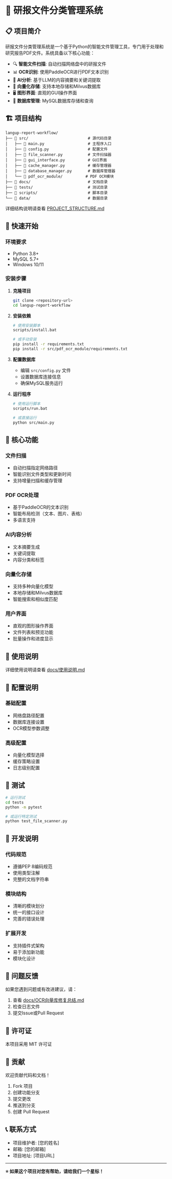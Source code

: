 # 🚀 研报文件分类管理系统

## 📋 项目简介

研报文件分类管理系统是一个基于Python的智能文件管理工具，专门用于处理和研究报告PDF文件。系统具备以下核心功能：

- 🔍 **智能文件扫描**: 自动扫描网络盘中的研报文件
- 📊 **OCR识别**: 使用PaddleOCR进行PDF文本识别
- 🧠 **AI分析**: 基于LLM的内容摘要和关键词提取
- 🔢 **向量化存储**: 支持本地存储和Milvus数据库
- 🖥️ **图形界面**: 直观的GUI操作界面
- 💾 **数据库管理**: MySQL数据库存储和查询

## 🏗️ 项目结构

```
langup-report-workflow/
├── 📁 src/                          # 源代码目录
│   ├── 📄 main.py                   # 主程序入口
│   ├── 📄 config.py                 # 配置文件
│   ├── 📄 file_scanner.py           # 文件扫描器
│   ├── 📄 gui_interface.py          # GUI界面
│   ├── 📄 cache_manager.py          # 缓存管理器
│   ├── 📄 database_manager.py       # 数据库管理器
│   └── 📁 pdf_ocr_module/          # PDF OCR模块
├── 📁 docs/                         # 文档目录
├── 📁 tests/                        # 测试目录
├── 📁 scripts/                      # 脚本目录
└── 📁 data/                         # 数据目录
```

详细结构说明请查看 [PROJECT_STRUCTURE.md](PROJECT_STRUCTURE.md)

## 🚀 快速开始

### 环境要求

- Python 3.8+
- MySQL 5.7+
- Windows 10/11

### 安装步骤

1. **克隆项目**
   ```bash
   git clone <repository-url>
   cd langup-report-workflow
   ```

2. **安装依赖**
   ```bash
   # 使用安装脚本
   scripts/install.bat
   
   # 或手动安装
   pip install -r requirements.txt
   pip install -r src/pdf_ocr_module/requirements.txt
   ```

3. **配置数据库**
   - 编辑 `src/config.py` 文件
   - 设置数据库连接信息
   - 确保MySQL服务运行

4. **运行程序**
   ```bash
   # 使用运行脚本
   scripts/run.bat
   
   # 或直接运行
   python src/main.py
   ```

## 🎯 核心功能

### 文件扫描
- 自动扫描指定网络路径
- 智能识别文件类型和更新时间
- 支持增量扫描和缓存管理

### PDF OCR处理
- 基于PaddleOCR的文本识别
- 智能布局检测（文本、图片、表格）
- 多语言支持

### AI内容分析
- 文本摘要生成
- 关键词提取
- 内容分类和标签

### 向量化存储
- 支持多种向量化模型
- 本地存储和Milvus数据库
- 智能搜索和相似度匹配

### 用户界面
- 直观的图形操作界面
- 文件列表和预览功能
- 批量操作和进度显示

## 📖 使用说明

详细使用说明请查看 [docs/使用说明.md](docs/使用说明.md)

## 🔧 配置说明

### 基础配置
- 网络盘路径配置
- 数据库连接设置
- OCR模型参数调整

### 高级配置
- 向量化模型选择
- 缓存策略设置
- 日志级别配置

## 🧪 测试

```bash
# 运行测试
cd tests
python -m pytest

# 或运行特定测试
python test_file_scanner.py
```

## 📝 开发说明

### 代码规范
- 遵循PEP 8编码规范
- 使用类型注解
- 完整的文档字符串

### 模块结构
- 清晰的模块划分
- 统一的接口设计
- 完善的错误处理

### 扩展开发
- 支持插件式架构
- 易于添加新功能
- 模块化设计

## 🐛 问题反馈

如果您遇到问题或有改进建议，请：

1. 查看 [docs/OCR向量库修复总结.md](docs/OCR向量库修复总结.md)
2. 检查日志文件
3. 提交Issue或Pull Request

## 📄 许可证

本项目采用 MIT 许可证

## 🤝 贡献

欢迎贡献代码和文档！

1. Fork 项目
2. 创建功能分支
3. 提交更改
4. 推送到分支
5. 创建 Pull Request

## 📞 联系方式

- 项目维护者: [您的姓名]
- 邮箱: [您的邮箱]
- 项目地址: [项目URL]

---

**⭐ 如果这个项目对您有帮助，请给我们一个星标！**
